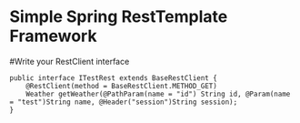 # Simple Spring RestTemplate Framework
#Write your RestClient interface

	public interface ITestRest extends BaseRestClient {
    	@RestClient(method = BaseRestClient.METHOD_GET)
    	Weather getWeather(@PathParam(name = "id") String id, @Param(name = "test")String name, @Header("session")String session);
	}


